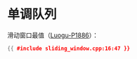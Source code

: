 # 单调队列

滑动窗口最值（[Luogu-P1886](https://www.luogu.com.cn/problem/P1886)）：

```cpp
{{ #include sliding_window.cpp:16:47 }}
```
